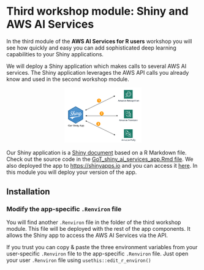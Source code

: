 
<!-- README.md is generated from README.Rmd. Please edit that file -->

# Third workshop module: Shiny and AWS AI Services

In the third module of the **AWS AI Services for R users** workshop you
will see how quickly and easy you can add sophisticated deep learning
capabilities to your Shiny applications.

We will deploy a Shiny application which makes calls to several AWS AI
services. The Shiny application leverages the AWS API calls you already
know and used in the second workshop module.

<center>

<img src="images/lab_scenario.png" width="40%" />

</center>

Our Shiny application is a [Shiny
document](https://bookdown.org/yihui/rmarkdown/shiny-documents.html)
based on a R Markdown file. Check out the source code in the
[GoT\_shiny\_ai\_services\_app.Rmd
file](/GoT_shiny_ai_services_app.Rmd). We also deployed the app to
[]()<https://shinyapps.io> and you can access it
[here](https://alexlemm.shinyapps.io/got_ai_services_lab/). In this
module you will deploy your version of the app.

## Installation

### Modify the app-specific `.Renviron` file

You will find another `.Renviron` file in the folder of the third
workshop module. This file will be deployed with the rest of the app
components. It allows the Shiny app to access the AWS AI Services via
the API.

If you trust [](https:shinyapps.io) you can copy & paste the three
environment variables from your user-specific `.Renviron` file to the
app-specific `.Renviron` file. Just open your user `.Renviron` file
using `usethis::edit_r_environ()`
